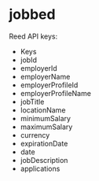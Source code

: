 jobbed
======


Reed API keys: 

- Keys
- jobId
- employerId
- employerName
- employerProfileId
- employerProfileName
- jobTitle
- locationName
- minimumSalary
- maximumSalary
- currency
- expirationDate
- date
- jobDescription
- applications
